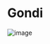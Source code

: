 # Gondi

![image](https://github.com/DevP-ai/Gondi/assets/107491760/6ea2739b-5930-46b3-bcce-b3f7c2d93ea0)
